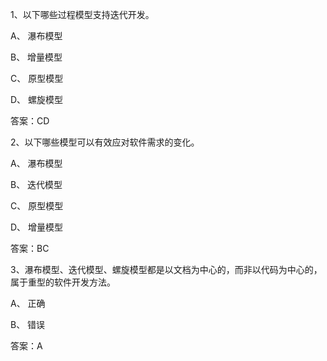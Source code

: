 1、以下哪些过程模型支持迭代开发。


A、
瀑布模型


B、
增量模型


C、
原型模型


D、
螺旋模型

答案：CD

2、以下哪些模型可以有效应对软件需求的变化。


A、
瀑布模型


B、
迭代模型


C、
原型模型


D、
增量模型

答案：BC

3、瀑布模型、迭代模型、螺旋模型都是以文档为中心的，而非以代码为中心的，属于重型的软件开发方法。


A、
正确


B、
错误

答案：A
